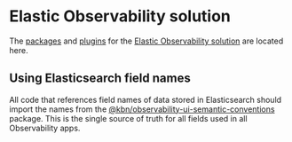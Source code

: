 # Elastic Observability solution

The [packages](./packages) and [plugins](./plugins) for the [Elastic Observability solution](https://www.elastic.co/guide/en/observability/current/index.html) are located here.

## Using Elasticsearch field names

All code that references field names of data stored in Elasticsearch should import the names from the [@kbn/observability-ui-semantic-conventions](./packages/kbn-observability-ui-semantic-conventions/README.md) package. This is the single source of truth for all fields used in all Observability apps.
